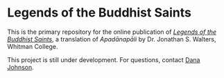# Legends of the Buddhist Saints

This is the primary repository for the online publication of [*Legends of the Buddhist Saints*](http://beta.apadanatranslation.org/), a translation of *Apadānapāli* by Dr. Jonathan S. Walters, Whitman College.

This project is still under development. For questions, contact [Dana Johnson](mailto:dana@sloopcreative.com).
